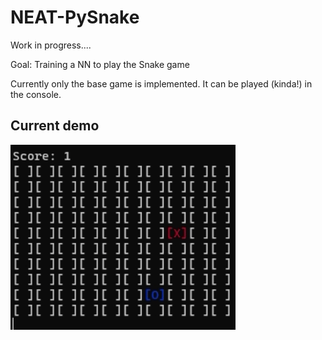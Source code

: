 # NEAT-PySnake
Work in progress....

Goal: Training a NN to play the Snake game

Currently only the base game is implemented. It can be played (kinda!) in the console.



## Current demo

![demo](Demo.gif)

